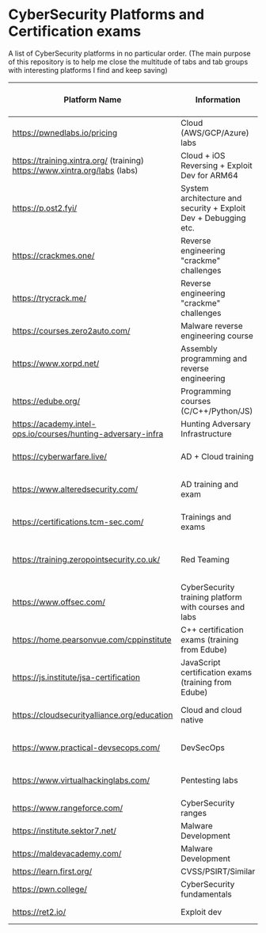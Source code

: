 # CyberSecurity Platforms and Certification exams

A list of CyberSecurity platforms in no particular order.
(The main purpose of this repository is to help me close the multitude of tabs and tab groups with interesting platforms I find and keep saving)

| Platform Name | Information | Type | Certification Exam | Certificate of Completion | 
| ------------- | ----------- | ---- | ------------------ | --------------------------- |
| https://pwnedlabs.io/pricing | Cloud (AWS/GCP/Azure) labs | Range | No | ? |
| https://training.xintra.org/ (training) https://www.xintra.org/labs (labs)| Cloud + iOS Reversing + Exploit Dev for ARM64 | Course training and labs| ? | Yes |
| https://p.ost2.fyi/ | System architecture and security + Exploit Dev + Debugging etc.| Course training | No | Yes |
| https://crackmes.one/ | Reverse engineering "crackme" challenges | Range | No | No |
| https://trycrack.me/ | Reverse engineering "crackme" challenges | Range | No | No |
| https://courses.zero2auto.com/ | Malware reverse engineering course | Course training | Yes | Yes |
| https://www.xorpd.net/ | Assembly programming and reverse engineering | Learning platform | No | No |
| https://edube.org/| Programming courses (C/C++/Python/JS)| Free courses | Yes | No |
| https://academy.intel-ops.io/courses/hunting-adversary-infra | Hunting Adversary Infrastructure | Training course | No | Yes |
| https://cyberwarfare.live/ | AD + Cloud training | Labs + Certificaiton Exams | Yes | ? |
| https://www.alteredsecurity.com/ | AD training and exam | Labs + Certification Exams | Yes | Yes |
| https://certifications.tcm-sec.com/ | Trainings and exams | Courses + Certification Exams | Yes | Yes |
| https://training.zeropointsecurity.co.uk/ | Red Teaming | Courses + Labs + Certification Exams | Yes | ? |
| https://www.offsec.com/ | CyberSecurity training platform with courses and labs | Course + Labs + Certificaiton Exams | Yes | ? |
| https://home.pearsonvue.com/cppinstitute | C++ certification exams (training from Edube) | Certification | Yes | No |
| https://js.institute/jsa-certification | JavaScript certification exams (training from Edube) | Certification | Yes | No |
| https://cloudsecurityalliance.org/education | Cloud and cloud native | Certification exams + training | Yes | No |
| https://www.practical-devsecops.com/ | DevSecOps | Certification exams + training | Yes | No |
| https://www.virtualhackinglabs.com/ | Pentesting labs | Labs + Certification Exam | Yes | ? |
| https://www.rangeforce.com/ | CyberSecurity ranges | Labs + Challenges | No | Yes |
| https://institute.sektor7.net/ | Malware Development | Course + Labs | ? | Yes |
| https://maldevacademy.com/ | Malware Development | Course | ? | ? |
| https://learn.first.org/ | CVSS/PSIRT/Similar | Course | No | Yes |
| https://pwn.college/ | CyberSecurity fundamentals | Course and labs | No | No |
| https://ret2.io/ | Exploit dev | Course + Labs | No | ? |

